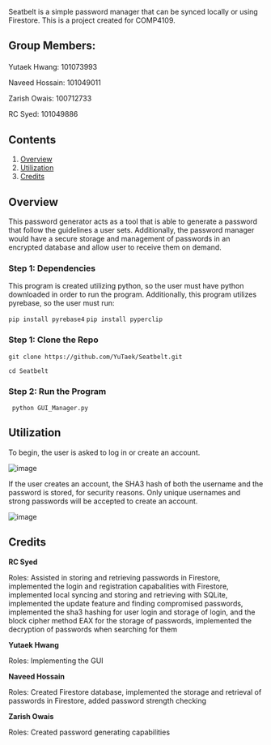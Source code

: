 Seatbelt is a simple password manager that can be synced locally or using Firestore. This is a project created for COMP4109.


## Group Members:</p>
Yutaek Hwang: 101073993 </p>
Naveed Hossain: 101049011</p>
Zarish Owais: 100712733</p>
RC Syed: 101049886</p>

## Contents
1. [Overview](#Overview)
2. [Utilization](#Utilization)
3. [Credits](#Credits)

## Overview

This password generator acts as a tool that is able to generate a password that follow the guidelines a user sets. Additionally, the password manager would have a secure storage and management of passwords in an encrypted database and allow user to receive them on demand. 

### Step 1: Dependencies
This program is created utilizing python, so the user must have python downloaded in order to run the program. Additionally, this program utilizes pyrebase, so the user must run:

```pip install pyrebase4```
```pip install pyperclip```

### Step 1: Clone the Repo
```git clone https://github.com/YuTaek/Seatbelt.git```</p>

```cd Seatbelt```

### Step 2: Run the Program
``` python GUI_Manager.py```


## Utilization

</p>
To begin, the user is asked to log in or create an account.</p>

![image](https://user-images.githubusercontent.com/47705261/112763066-f917fb00-8fd0-11eb-9fcc-d3a41ffb6e0e.png)</p>

If the user creates an account, the SHA3 hash of both the username and the password is stored, for security reasons. Only unique usernames and strong passwords will be accepted to create an account. </p>
![image](https://user-images.githubusercontent.com/47705261/112763149-3aa8a600-8fd1-11eb-966f-437d97bd0d30.png)</p>

## Credits


**RC Syed**

Roles:
Assisted in storing and retrieving passwords in Firestore, implemented the login and registration capabalities with Firestore, implemented local syncing and storing and retrieving with SQLite, implemented the update feature and finding compromised passwords, implemented the sha3 hashing for user login and storage of login, and the block cipher method EAX for the storage of passwords, implemented the decryption of passwords when searching for them 

**Yutaek Hwang**

Roles:
Implementing the GUI

**Naveed Hossain**

Roles:
Created Firestore database, implemented the storage and retrieval of passwords in Firestore, added password strength checking

**Zarish Owais**

Roles:
Created password generating capabilities
